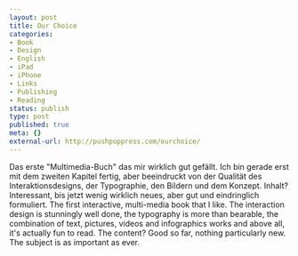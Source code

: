 ```yaml
---
layout: post
title: Our Choice
categories:
- Book
- Design
- English
- iPad
- iPhone
- Links
- Publishing
- Reading
status: publish
type: post
published: true
meta: {}
external-url: http://pushpoppress.com/ourchoice/
---
```

Das erste "Multimedia-Buch" das mir wirklich gut gefällt. Ich bin gerade erst mit dem zweiten Kapitel fertig, aber beeindruckt von der Qualität des Interaktionsdesigns, der Typographie, den Bildern und dem Konzept. Inhalt? Interessant, bis jetzt wenig wirklich neues, aber gut und eindringlich formuliert.
<span class="en">The first interactive, multi-media book that I like. The interaction design is stunningly well done, the typography is more than bearable, the combination of text, pictures, videos and infographics works and above all, it's actually fun to read. The content? Good so far, nothing particularly new. The subject is as important as ever.</span>
